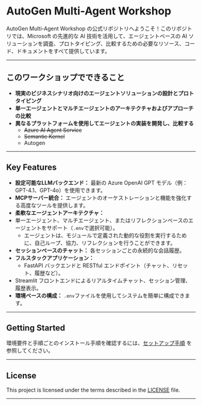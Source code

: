 # AutoGen Multi-Agent Workshop 
  
AutoGen Multi-Agent Workshop の公式リポジトリへようこそ！このリポジトリでは、Microsoft の先進的な AI 技術を活用して、エージェントベースの AI ソリューションを調査、プロトタイピング、比較するための必要なリソース、コード、ドキュメントをすべて提供しています。 


---  
  
## このワークショップでできること
  
- **現実のビジネスシナリオ向けのエージェントソリューションの設計とプロトタイピング**
- **単一エージェントとマルチエージェントのアーキテクチャおよびアプローチの比較**
- **異なるプラットフォームを使用してエージェントの実装を開発し、比較する**
  - ~~Azure AI Agent Service~~
  - ~~Semantic Kernel~~
  - Autogen  
  
---  
  
## Key Features  
  
- **設定可能なLLMバックエンド：** 最新の Azure OpenAI GPT モデル（例： GPT-4.1、GPT-4o）を使用できます。
- **MCPサーバー統合：** エージェントのオーケストレーションと機能を強化する高度なツールを提供します。
- **柔軟なエージェントアーキテクチャ：**
- 単一エージェント、マルチエージェント、またはリフレクションベースのエージェントをサポート（`.env`で選択可能）。 
  - エージェントは、モジュールで定義された動的な役割を実行するために、自己ループ、協力、リフレクションを行うことができます。
- **セッションベースのチャット：** 各セッションごとの永続的な会話履歴。
- **フルスタックアプリケーション：**  
  - FastAPI バックエンドと RESTful エンドポイント（チャット、リセット、履歴など）。
- Streamlit フロントエンドによるリアルタイムチャット、セッション管理、履歴表示。
- **環境ベースの構成：** `.env`ファイルを使用してシステムを簡単に構成できます。 
  
---  
  
## Getting Started  
  
環境要件と手順ごとのインストール手順を確認するには、[セットアップ手順](./SETUP.md) を参照してください。 

---  
  
  
## License  
  
This project is licensed under the terms described in the [LICENSE](./LICENSE) file.  
  
---  